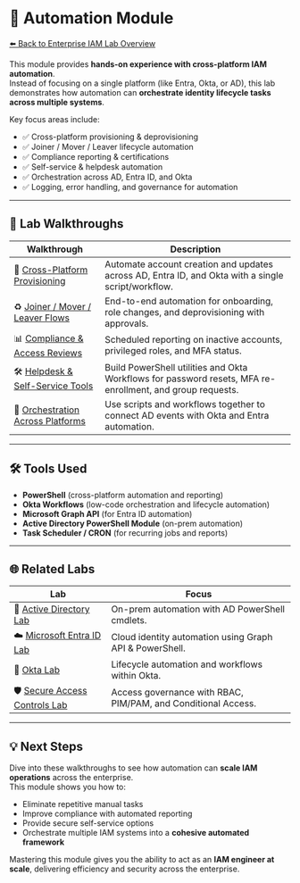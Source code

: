 # 🤖 Automation Module

[⬅️ Back to Enterprise IAM Lab Overview](../README.md)

This module provides **hands-on experience with cross-platform IAM automation**.  
Instead of focusing on a single platform (like Entra, Okta, or AD), this lab demonstrates how automation can **orchestrate identity lifecycle tasks across multiple systems**.  

Key focus areas include:  

- ✅ Cross-platform provisioning & deprovisioning  
- ✅ Joiner / Mover / Leaver lifecycle automation  
- ✅ Compliance reporting & certifications  
- ✅ Self-service & helpdesk automation  
- ✅ Orchestration across AD, Entra ID, and Okta  
- ✅ Logging, error handling, and governance for automation  

---

## 📂 Lab Walkthroughs

| Walkthrough | Description |
|-------------|-------------|
| 🔄 [Cross-Platform Provisioning](./cross-platform-provisioning.md) | Automate account creation and updates across AD, Entra ID, and Okta with a single script/workflow. |
| ♻️ [Joiner / Mover / Leaver Flows](./jml-automation.md) | End-to-end automation for onboarding, role changes, and deprovisioning with approvals. |
| 📊 [Compliance & Access Reviews](./compliance-automation.md) | Scheduled reporting on inactive accounts, privileged roles, and MFA status. |
| 🛠️ [Helpdesk & Self-Service Tools](./helpdesk-tools.md) | Build PowerShell utilities and Okta Workflows for password resets, MFA re-enrollment, and group requests. |
| 🔗 [Orchestration Across Platforms](./orchestration.md) | Use scripts and workflows together to connect AD events with Okta and Entra automation. |

---

## 🛠️ Tools Used

- **PowerShell** (cross-platform automation and reporting)  
- **Okta Workflows** (low-code orchestration and lifecycle automation)  
- **Microsoft Graph API** (for Entra ID automation)  
- **Active Directory PowerShell Module** (on-prem automation)  
- **Task Scheduler / CRON** (for recurring jobs and reports)  

---

## 🌐 Related Labs

| Lab | Focus |
|-----|-------|
| 🧱 [Active Directory Lab](../active-directory/README.md) | On-prem automation with AD PowerShell cmdlets. |
| ☁️ [Microsoft Entra ID Lab](../entra/README.md) | Cloud identity automation using Graph API & PowerShell. |
| 🔐 [Okta Lab](../okta/README.md) | Lifecycle automation and workflows within Okta. |
| 🛡️ [Secure Access Controls Lab](../secure-access/README.md) | Access governance with RBAC, PIM/PAM, and Conditional Access. |

---

## 💡 Next Steps

Dive into these walkthroughs to see how automation can **scale IAM operations** across the enterprise.  
This module shows you how to:  

- Eliminate repetitive manual tasks  
- Improve compliance with automated reporting  
- Provide secure self-service options  
- Orchestrate multiple IAM systems into a **cohesive automated framework**  

Mastering this module gives you the ability to act as an **IAM engineer at scale**, delivering efficiency and security across the enterprise.  
